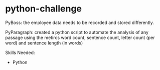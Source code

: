 # python-challenge

PyBoss: the employee data needs to be recorded and stored differently. 

PyParagraph: created a python script to automate the analysis of any passage using the metircs word count, sentence count, letter count (per word) and sentence length (in words)

Skills Needed: 
- Python
